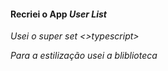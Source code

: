 
<h4>Recriei o App <em>User List</h4>
<p>Usei o super set <>typescript></p>
<p>Para a estilização usei a bliblioteca <styled-components></p>
